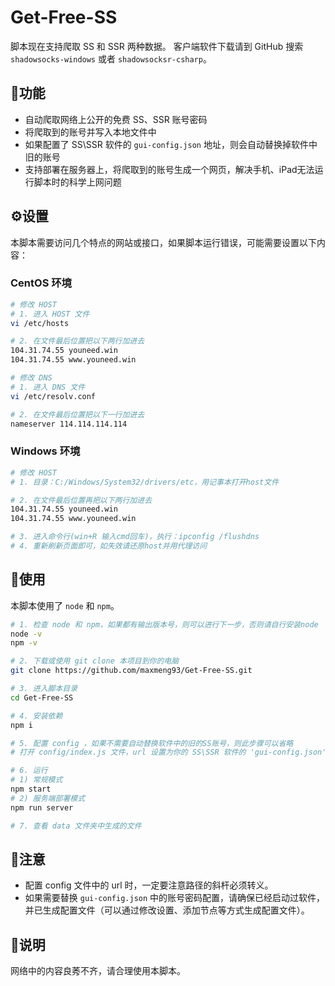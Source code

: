 # Get-Free-SS

脚本现在支持爬取 SS 和 SSR 两种数据。
客户端软件下载请到 GitHub 搜索 `shadowsocks-windows` 或者 `shadowsocksr-csharp`。


## 📜功能

* 自动爬取网络上公开的免费 SS、SSR 账号密码
* 将爬取到的账号并写入本地文件中
* 如果配置了 SS\SSR 软件的 `gui-config.json` 地址，则会自动替换掉软件中旧的账号
* 支持部署在服务器上，将爬取到的账号生成一个网页，解决手机、iPad无法运行脚本时的科学上网问题

## ⚙设置

本脚本需要访问几个特点的网站或接口，如果脚本运行错误，可能需要设置以下内容：

### CentOS 环境

``` bash
# 修改 HOST
# 1. 进入 HOST 文件
vi /etc/hosts

# 2. 在文件最后位置把以下两行加进去
104.31.74.55 youneed.win
104.31.74.55 www.youneed.win
```

``` bash
# 修改 DNS
# 1. 进入 DNS 文件
vi /etc/resolv.conf

# 2. 在文件最后位置把以下一行加进去
nameserver 114.114.114.114
```

### Windows 环境

``` bash
# 修改 HOST
# 1. 目录：C:/Windows/System32/drivers/etc，用记事本打开host文件

# 2. 在文件最后位置再把以下两行加进去
104.31.74.55 youneed.win
104.31.74.55 www.youneed.win

# 3. 进入命令行(win+R 输入cmd回车)，执行：ipconfig /flushdns
# 4. 重新刷新页面即可，如失效请还原host并用代理访问
```

## 🎡使用

本脚本使用了 `node` 和 `npm`。

``` bash
# 1. 检查 node 和 npm，如果都有输出版本号，则可以进行下一步，否则请自行安装node
node -v
npm -v

# 2. 下载或使用 git clone 本项目到你的电脑
git clone https://github.com/maxmeng93/Get-Free-SS.git

# 3. 进入脚本目录
cd Get-Free-SS

# 4. 安装依赖
npm i

# 5. 配置 config ，如果不需要自动替换软件中的旧的SS账号，则此步骤可以省略
# 打开 config/index.js 文件，url 设置为你的 SS\SSR 软件的 'gui-config.json' 文件路径，

# 6. 运行
# 1) 常规模式
npm start
# 2) 服务端部署模式
npm run server

# 7. 查看 data 文件夹中生成的文件
```

## 👀注意

* 配置 config 文件中的 url 时，一定要注意路径的斜杆必须转义。
* 如果需要替换 `gui-config.json` 中的账号密码配置，请确保已经启动过软件，并已生成配置文件（可以通过修改设置、添加节点等方式生成配置文件）。

## 📢说明

网络中的内容良莠不齐，请合理使用本脚本。
